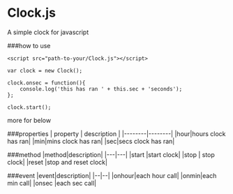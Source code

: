 Clock.js
========

A simple clock for javascript

###how to use

	<script src="path-to-your/Clock.js"></script>

    var clock = new Clock();
    
    clock.onsec = function(){
        console.log('this has ran ' + this.sec + 'seconds');
    };
    
    clock.start();
	
more for below

###properties
| property | description |
|--------|--------|
|hour|hours clock has ran|
|min|mins clock has ran|
|sec|secs clock has ran|

###method
|method|description|
|---|---|
|start |start clock|
|stop | stop clock|
|reset |stop and reset clock|

###event
|event|description|
|--|--|
|onhour|each hour call|
|onmin|each min call|
|onsec |each sec call|
